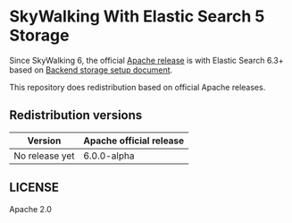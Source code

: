 # SkyWalking With Elastic Search 5 Storage
Since SkyWalking 6, the official [Apache release](http://skywalking.apache.org/downloads/) is with Elastic Search 6.3+ 
based on [Backend storage setup document](https://github.com/apache/incubator-skywalking/blob/master/docs/en/setup/backend/backend-storage.md#elasticsearch-6).

This repository does redistribution based on official Apache releases.

## Redistribution versions
| Version |Apache official release| 
|---|----|
|No release yet| 6.0.0-alpha |

## LICENSE
Apache 2.0
